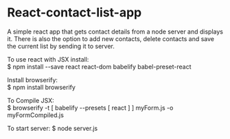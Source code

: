 # React-contact-list-app
A simple react app that gets contact details from a node server and displays it. 
There is also the option to add new contacts, delete contacts and save the current list by sending it to server.

To use react with JSX install:  
$ npm install --save react react-dom babelify babel-preset-react

Install browserify:  
$ npm install browserify 

To Compile JSX:  
$ browserify -t [ babelify --presets [ react ] ] myForm.js -o myFormCompiled.js

To start server:
$ node server.js